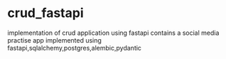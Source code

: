 # crud_fastapi
implementation of crud application using fastapi
contains a social media practise app implemented using fastapi,sqlalchemy,postgres,alembic,pydantic
